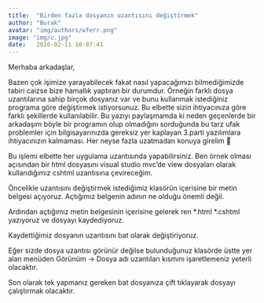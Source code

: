 ```yaml
---
title:  "Birden fazla dosyanın uzantısını değiştirmek"
author: "Burak"
avatar: "img/authors/wferr.png"
image: "img/c.jpg"
date:   2016-02-11 10:07:41
---
```


Merhaba arkadaşlar,

Bazen çok işimize yarayabilecek fakat nasıl yapacağımızı bilmediğimizde tabiri caizse bize hamallık yaptıran bir durumdur. Örneğin farklı dosya uzantılarına sahip birçok dosyanız var ve  bunu kullanmak istediğiniz programa göre değiştirmek istiyorsunuz. Bu elbette sizin ihtiyacınıza göre farklı şekillerde kullanılabilir. Bu yazıyı paylaşmamda ki neden geçenlerde bir arkadaşım böyle bir programın olup olmadığını sorduğunda bu tarz ufak problemler için bilgisayarınızda gereksiz yer kaplayan 3.parti yazılımlara ihtiyacınızın kalmaması. Her neyse fazla uzatmadan konuya girelim 🙂

Bu işlemi elbette her uygulama uzantısında yapabilirsiniz. Ben örnek olması açısından bir html dosyasını visual studio mvc’de view dosyaları olarak kullandığımız cshtml uzantısına çevireceğim.

Öncelikle uzantısını değiştirmek istediğimiz klasörün içerisine bir metin belgesi açıyoruz. Açtığımız belgenin adının ne olduğu önemli değil.


 Ardından açtığımız metin belgesinin içerisine gelerek ren *.html *.cshtml yazıyoruz ve dosyayı kaydediyoruz.

Kaydettiğimiz dosyanın uzantısını bat olarak değiştiriyoruz.

Eğer sizde dosya uzantısı görünür değilse bulunduğunuz klasörde üstte yer alan menüden Görünüm -> Dosya adı uzantıları kısmını işaretlemeniz yeterli olacaktır.

Son olarak tek yapmanız gereken bat dosyanıza çift tıklayarak dosyayı çalıştırmak olacaktır.

